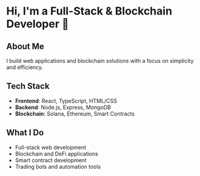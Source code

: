 # Hi, I'm a Full-Stack & Blockchain Developer 👋

## About Me
I build web applications and blockchain solutions with a focus on simplicity and efficiency.

## Tech Stack
- **Frontend**: React, TypeScript, HTML/CSS
- **Backend**: Node.js, Express, MongoDB
- **Blockchain**: Solana, Ethereum, Smart Contracts

## What I Do
- Full-stack web development
- Blockchain and DeFi applications
- Smart contract development
- Trading bots and automation tools
